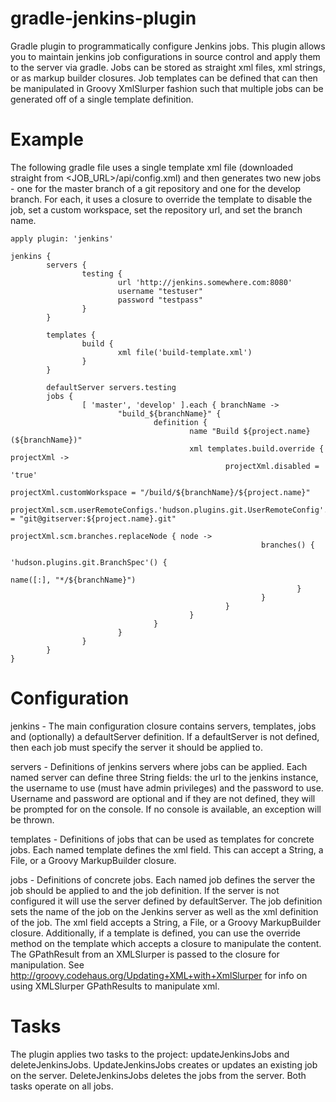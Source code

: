 gradle-jenkins-plugin
=====================

Gradle plugin to programmatically configure Jenkins jobs.  This plugin allows you to maintain jenkins job configurations in source control and apply them to the server via gradle.  Jobs can be stored as straight xml files, xml strings, or as markup builder closures.  Job templates can be defined that can then be manipulated in Groovy XmlSlurper fashion such that multiple jobs can be generated off of a single template definition.

Example
=======
The following gradle file uses a single template xml file (downloaded straight from <JOB_URL>/api/config.xml) and then generates two new jobs - one for the master branch of a git repository and one for the develop branch.  For each, it uses a closure to override the template to disable the job, set a custom workspace, set the repository url, and set the branch name. 

	apply plugin: 'jenkins'
	
	jenkins {
	        servers {
	                testing {
	                        url 'http://jenkins.somewhere.com:8080'
	                        username "testuser"
	                        password "testpass"
	                }
	        }
	
	        templates {
	                build {
	                        xml file('build-template.xml')
	                }
	        } 
	
	        defaultServer servers.testing  
	        jobs {
	                [ 'master', 'develop' ].each { branchName ->
	                        "build_${branchName}" {
	                                definition {
	                                        name "Build ${project.name} (${branchName})"
	                                        xml templates.build.override { projectXml ->
	                                                projectXml.disabled = 'true'
	                                                projectXml.customWorkspace = "/build/${branchName}/${project.name}"
	                                                projectXml.scm.userRemoteConfigs.'hudson.plugins.git.UserRemoteConfig'.url = "git@gitserver:${project.name}.git"
	                                                projectXml.scm.branches.replaceNode { node ->
	                                                        branches() {
	                                                                'hudson.plugins.git.BranchSpec'() {
	                                                                        name([:], "*/${branchName}")
	                                                                }
	                                                        }
	                                                }
	                                        }
	                                }
	                        }
	                }
	        }
	}


Configuration
=============

jenkins - The main configuration closure contains servers, templates, jobs and (optionally) a defaultServer definition.  If a defaultServer is not defined, then each job must specify the server it should be applied to.

servers - Definitions of jenkins servers where jobs can be applied.  Each named server can define three String fields: the url to the jenkins instance, the username to use (must have admin privileges) and the password to use.  Username and password are optional and if they are not defined, they will be prompted for on the console.  If no console is available, an exception will be thrown.

templates - Definitions of jobs that can be used as templates for concrete jobs.  Each named template defines the xml field.  This can accept a String, a File, or a Groovy MarkupBuilder closure.

jobs - Definitions of concrete jobs.  Each named job defines the server the job should be applied to and the job definition.  If the server is not configured it will use the server defined by defaultServer.  The job definition sets the name of the job on the Jenkins server as well as the xml definition of the job.  The xml field accepts a String, a File, or a Groovy MarkupBuilder closure.  Additionally, if a template is defined, you can use the override method on the template which accepts a closure to manipulate the content.  The GPathResult from an XMLSlurper is passed to the closure for manipulation.  See http://groovy.codehaus.org/Updating+XML+with+XmlSlurper for info on using XMLSlurper GPathResults to manipulate xml.


Tasks
=====
The plugin applies two tasks to the project: updateJenkinsJobs and deleteJenkinsJobs.  UpdateJenkinsJobs creates or updates an existing job on the server.  DeleteJenkinsJobs deletes the jobs from the server.  Both tasks operate on all jobs.


              
